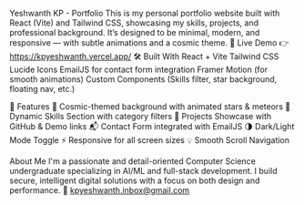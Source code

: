 Yeshwanth KP - Portfolio
This is my personal portfolio website built with React (Vite) and Tailwind CSS, showcasing my skills, projects, and professional background. It’s designed to be minimal, modern, and responsive — with subtle animations and a cosmic theme.
🚀 Live Demo
👉 https://kpyeshwanth.vercel.app/
🛠️ Built With
React + Vite
Tailwind CSS
Lucide Icons
EmailJS for contact form integration
Framer Motion (for smooth animations)
Custom Components (Skills filter, star background, floating nav, etc.)

📌 Features
🌌 Cosmic-themed background with animated stars & meteors
🧠 Dynamic Skills Section with category filters
📁 Projects Showcase with GitHub & Demo links
📬 Contact Form integrated with EmailJS
🌗 Dark/Light Mode Toggle
⚡ Responsive for all screen sizes
💡 Smooth Scroll Navigation


About Me
I'm a passionate and detail-oriented Computer Science undergraduate specializing in AI/ML and full-stack development. I build secure, intelligent digital solutions with a focus on both design and performance.
📧 kpyeshwanth.inbox@gmail.com
